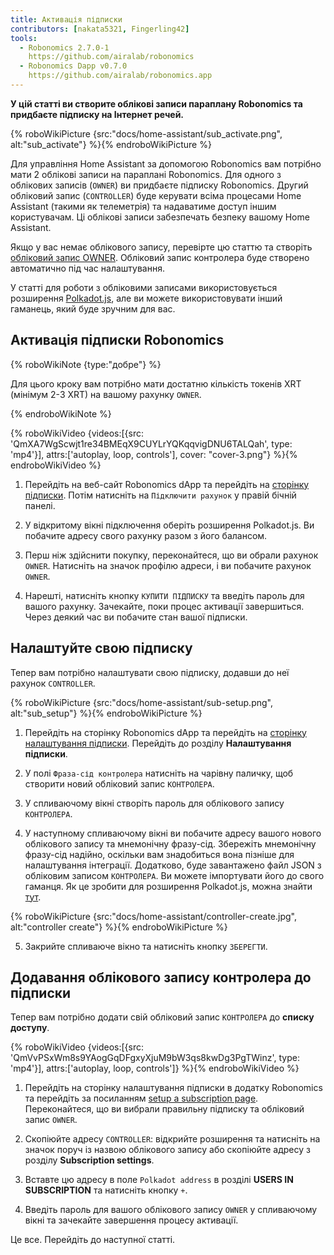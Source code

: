 ```yaml
---
title: Активація підписки
contributors: [nakata5321, Fingerling42]
tools:
  - Robonomics 2.7.0-1
    https://github.com/airalab/robonomics
  - Robonomics Dapp v0.7.0
    https://github.com/airalab/robonomics.app
---
```


**У цій статті ви створите облікові записи параплану Robonomics та придбаєте підписку на Інтернет речей.**

{% roboWikiPicture {src:"docs/home-assistant/sub_activate.png", alt:"sub_activate"} %}{% endroboWikiPicture %}

Для управління Home Assistant за допомогою Robonomics вам потрібно мати 2 облікові записи на параплані Robonomics. Для одного з облікових записів (`OWNER`) ви придбаєте підписку Robonomics. Другий обліковий запис (`CONTROLLER`) буде керувати всіма процесами Home Assistant (такими як телеметрія) та надаватиме доступ іншим користувачам. Ці облікові записи забезпечать безпеку вашому Home Assistant.

Якщо у вас немає облікового запису, перевірте цю статтю та створіть [обліковий запис OWNER](/docs/create-account-in-dapp/). Обліковий запис контролера буде створено автоматично під час налаштування.

У статті для роботи з обліковими записами використовується розширення [Polkadot.js](https://polkadot.js.org/extension/), але ви можете використовувати інший гаманець, який буде зручним для вас.

## Активація підписки Robonomics

{% roboWikiNote {type:"добре"} %}

Для цього кроку вам потрібно мати достатню кількість токенів XRT (мінімум 2-3 XRT) на вашому рахунку `OWNER`.

{% endroboWikiNote %}

{% roboWikiVideo {videos:[{src: 'QmXA7WgScwjt1re34BMEqX9CUYLrYQKqqvigDNU6TALQah', type: 'mp4'}], attrs:['autoplay, loop, controls'], cover: "cover-3.png"} %}{% endroboWikiVideo %}

1. Перейдіть на веб-сайт Robonomics dApp та перейдіть на [сторінку підписки](https://robonomics.app/#/rws-buy). Потім натисніть на `Підключити рахунок` у правій бічній панелі.

2. У відкритому вікні підключення оберіть розширення Polkadot.js. Ви побачите адресу свого рахунку разом з його балансом.

3. Перш ніж здійснити покупку, переконайтеся, що ви обрали рахунок `OWNER`. Натисніть на значок профілю адреси, і ви побачите рахунок `OWNER`.

4. Нарешті, натисніть кнопку `КУПИТИ ПІДПИСКУ` та введіть пароль для вашого рахунку. Зачекайте, поки процес активації завершиться. Через деякий час ви побачите стан вашої підписки.

## Налаштуйте свою підписку

Тепер вам потрібно налаштувати свою підписку, додавши до неї рахунок `CONTROLLER`.

{% roboWikiPicture {src:"docs/home-assistant/sub-setup.png", alt:"sub_setup"} %}{% endroboWikiPicture %}

1. Перейдіть на сторінку Robonomics dApp та перейдіть на [сторінку налаштування підписки](https://robonomics.app/#/rws-setup). Перейдіть до розділу **Налаштування підписки**.

2. У полі `Фраза-сід контролера` натисніть на чарівну паличку, щоб створити новий обліковий запис `КОНТРОЛЕРА`.

3. У спливаючому вікні створіть пароль для облікового запису `КОНТРОЛЕРА`.

4. У наступному спливаючому вікні ви побачите адресу вашого нового облікового запису та мнемонічну фразу-сід. Збережіть мнемонічну фразу-сід надійно, оскільки вам знадобиться вона пізніше для налаштування інтеграції. Додатково, буде завантажено файл JSON з обліковим записом `КОНТРОЛЕРА`. Ви можете імпортувати його до свого гаманця. Як це зробити для розширення Polkadot.js, можна знайти [тут](/docs/create-account-in-dapp/).

{% roboWikiPicture {src:"docs/home-assistant/controller-create.jpg", alt:"controller create"} %}{% endroboWikiPicture %}

5. Закрийте спливаюче вікно та натисніть кнопку `ЗБЕРЕГТИ`.

## Додавання облікового запису контролера до підписки

Тепер вам потрібно додати свій обліковий запис `КОНТРОЛЕРА` до **списку доступу**. 

{% roboWikiVideo {videos:[{src: 'QmVvPSxWm8s9YAogGqDFgxyXjuM9bW3qs8kwDg3PgTWinz', type: 'mp4'}], attrs:['autoplay, loop, controls']} %}{% endroboWikiVideo %}

1. Перейдіть на сторінку налаштування підписки в додатку Robonomics та перейдіть за посиланням [setup a subscription page](https://robonomics.app/#/rws-setup). Переконайтеся, що ви вибрали правильну підписку та обліковий запис `OWNER`.

2. Скопіюйте адресу `CONTROLLER`: відкрийте розширення та натисніть на значок поруч із назвою облікового запису або скопіюйте адресу з розділу **Subscription settings**.

3. Вставте цю адресу в поле `Polkadot address` в розділі **USERS IN SUBSCRIPTION** та натисніть кнопку `+`.

4. Введіть пароль для вашого облікового запису `OWNER` у спливаючому вікні та зачекайте завершення процесу активації.

Це все. Перейдіть до наступної статті.